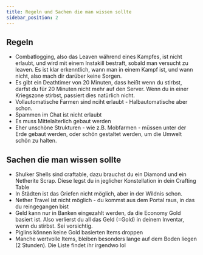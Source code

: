 ```yaml
---
title: Regeln und Sachen die man wissen sollte
sidebar_position: 2
---
```

## Regeln
- Combatlogging, also das Leaven während eines Kampfes, ist nicht erlaubt, und wird mit einem Instakill bestraft, sobald man versucht zu leaven. Es ist klar erkenntlich, wann man in einem Kampf ist, und wann nicht, also mach dir darüber keine Sorgen.
- Es gibt ein Deathtimer von 20 Minuten, dass heißt wenn du stirbst, darfst du für 20 Minuten nicht mehr auf den Server. Wenn du in einer Kriegszone stirbst, passiert dies natürlich nicht.
- Vollautomatische Farmen sind nciht erlaubt - Halbautomatische aber schon.
- Spammen im Chat ist nicht erlaubt
- Es muss Mittelalterlich gebaut werden
- Eher unschöne Strukturen - wie z.B. Mobfarmen - müssen unter der Erde gebaut werden, oder schön gestaltet werden, um die Umwelt schön zu halten.
## Sachen die man wissen sollte
- Shulker Shells sind craftable, dazu brauchst du ein Diamond und ein Netherite Scrap. Diese legst du in jeglicher Konstellation in dein Crafting Table
- In Städten ist das Griefen nicht möglich, aber in der Wildnis schon.
- Nether Travel ist nicht möglich - du kommst aus dem Portal raus, in das du reingegangen bist
- Geld kann nur in Banken eingezahlt werden, da die Economy Gold basiert ist. Also verlierst du all das Geld (=Gold) in deinem Inventar, wenn du stirbst. Sei vorsichtig.
- Piglins können keine Gold basierten Items droppen
- Manche wertvolle Items, bleiben besonders lange auf dem Boden liegen (2 Stunden). Die Liste findet ihr irgendwo lol
